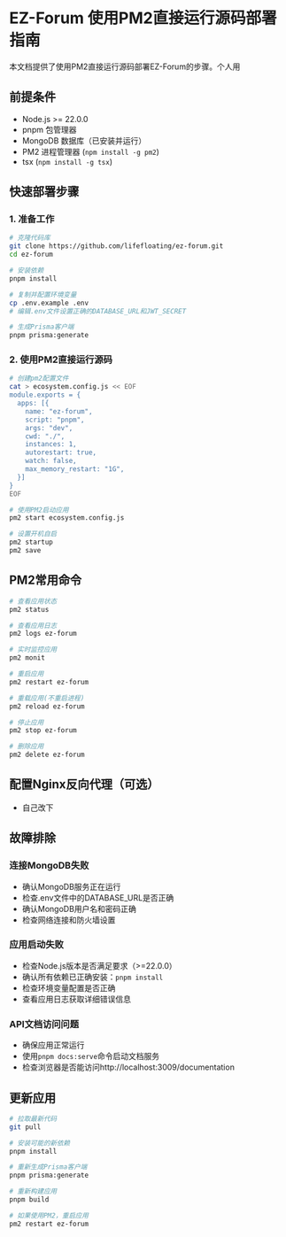 # EZ-Forum 使用PM2直接运行源码部署指南

本文档提供了使用PM2直接运行源码部署EZ-Forum的步骤。个人用

## 前提条件

- Node.js >= 22.0.0
- pnpm 包管理器
- MongoDB 数据库（已安装并运行）
- PM2 进程管理器 (`npm install -g pm2`)
- tsx (`npm install -g tsx`)

## 快速部署步骤

### 1. 准备工作

```bash
# 克隆代码库
git clone https://github.com/lifefloating/ez-forum.git
cd ez-forum

# 安装依赖
pnpm install

# 复制并配置环境变量
cp .env.example .env
# 编辑.env文件设置正确的DATABASE_URL和JWT_SECRET

# 生成Prisma客户端
pnpm prisma:generate
```

### 2. 使用PM2直接运行源码

```bash
# 创建pm2配置文件
cat > ecosystem.config.js << EOF
module.exports = {
  apps: [{
    name: "ez-forum",
    script: "pnpm",
    args: "dev",
    cwd: "./",
    instances: 1,
    autorestart: true,
    watch: false,
    max_memory_restart: "1G",
  }]
}
EOF

# 使用PM2启动应用
pm2 start ecosystem.config.js

# 设置开机自启
pm2 startup
pm2 save
```

## PM2常用命令

```bash
# 查看应用状态
pm2 status

# 查看应用日志
pm2 logs ez-forum

# 实时监控应用
pm2 monit

# 重启应用
pm2 restart ez-forum

# 重载应用(不重启进程)
pm2 reload ez-forum

# 停止应用
pm2 stop ez-forum

# 删除应用
pm2 delete ez-forum
```

## 配置Nginx反向代理（可选）
- 自己改下


## 故障排除

### 连接MongoDB失败

- 确认MongoDB服务正在运行
- 检查.env文件中的DATABASE_URL是否正确
- 确认MongoDB用户名和密码正确
- 检查网络连接和防火墙设置

### 应用启动失败

- 检查Node.js版本是否满足要求（>=22.0.0）
- 确认所有依赖已正确安装：`pnpm install`
- 检查环境变量配置是否正确
- 查看应用日志获取详细错误信息

### API文档访问问题

- 确保应用正常运行
- 使用`pnpm docs:serve`命令启动文档服务
- 检查浏览器是否能访问http://localhost:3009/documentation

## 更新应用

```bash
# 拉取最新代码
git pull

# 安装可能的新依赖
pnpm install

# 重新生成Prisma客户端
pnpm prisma:generate

# 重新构建应用
pnpm build

# 如果使用PM2，重启应用
pm2 restart ez-forum
```
